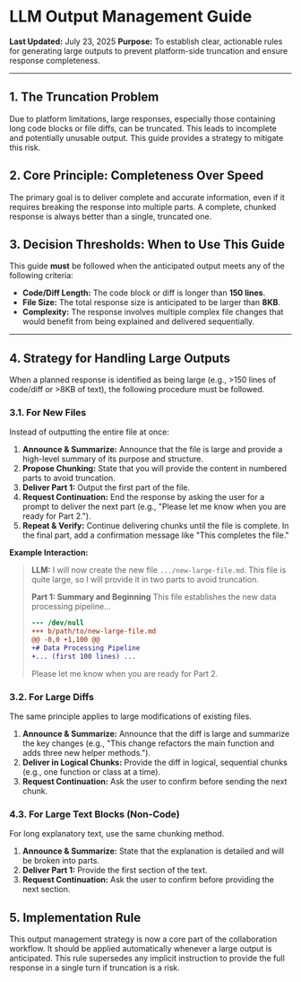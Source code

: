 # LLM Output Management Guide

**Last Updated:** July 23, 2025
**Purpose:** To establish clear, actionable rules for generating large outputs to prevent platform-side truncation and ensure response completeness.

---

## 1. The Truncation Problem

Due to platform limitations, large responses, especially those containing long code blocks or file diffs, can be truncated. This leads to incomplete and potentially unusable output. This guide provides a strategy to mitigate this risk.

## 2. Core Principle: Completeness Over Speed

The primary goal is to deliver complete and accurate information, even if it requires breaking the response into multiple parts. A complete, chunked response is always better than a single, truncated one.

## 3. Decision Thresholds: When to Use This Guide

This guide **must** be followed when the anticipated output meets any of the following criteria:

- **Code/Diff Length:** The code block or diff is longer than **150 lines**.
- **File Size:** The total response size is anticipated to be larger than **8KB**.
- **Complexity:** The response involves multiple complex file changes that would benefit from being explained and delivered sequentially.

---

## 4. Strategy for Handling Large Outputs

When a planned response is identified as being large (e.g., >150 lines of code/diff or >8KB of text), the following procedure must be followed.

### 3.1. For New Files

Instead of outputting the entire file at once:

1.  **Announce & Summarize:** Announce that the file is large and provide a high-level summary of its purpose and structure.
2.  **Propose Chunking:** State that you will provide the content in numbered parts to avoid truncation.
3.  **Deliver Part 1:** Output the first part of the file.
4.  **Request Continuation:** End the response by asking the user for a prompt to deliver the next part (e.g., "Please let me know when you are ready for Part 2.").
5.  **Repeat & Verify:** Continue delivering chunks until the file is complete. In the final part, add a confirmation message like "This completes the file."

**Example Interaction:**

> **LLM:** I will now create the new file `.../new-large-file.md`. This file is quite large, so I will provide it in two parts to avoid truncation.
>
> **Part 1: Summary and Beginning**
> This file establishes the new data processing pipeline...
>
> ```diff
> --- /dev/null
> +++ b/path/to/new-large-file.md
> @@ -0,0 +1,100 @@
> +# Data Processing Pipeline
> +... (first 100 lines) ...
> ```
>
> Please let me know when you are ready for Part 2.

### 3.2. For Large Diffs

The same principle applies to large modifications of existing files.

1.  **Announce & Summarize:** Announce that the diff is large and summarize the key changes (e.g., "This change refactors the main function and adds three new helper methods.").
2.  **Deliver in Logical Chunks:** Provide the diff in logical, sequential chunks (e.g., one function or class at a time).
3.  **Request Continuation:** Ask the user to confirm before sending the next chunk.

### 4.3. For Large Text Blocks (Non-Code)

For long explanatory text, use the same chunking method.

1.  **Announce & Summarize:** State that the explanation is detailed and will be broken into parts.
2.  **Deliver Part 1:** Provide the first section of the text.
3.  **Request Continuation:** Ask the user to confirm before providing the next section.

## 5. Implementation Rule

This output management strategy is now a core part of the collaboration workflow. It should be applied automatically whenever a large output is anticipated. This rule supersedes any implicit instruction to provide the full response in a single turn if truncation is a risk.